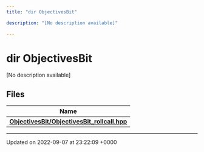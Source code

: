 ```yaml
---
title: "dir ObjectivesBit"

description: "[No description available]"

---
```


# dir ObjectivesBit

[No description available]

## Files

| Name           |
| -------------- |
| **[ObjectivesBit/ObjectivesBit_rollcall.hpp](/documentation/code/files/objectivesbit__rollcall_8hpp/#file-objectivesbit-rollcallhpp)**  |






-------------------------------

Updated on 2022-09-07 at 23:22:09 +0000

